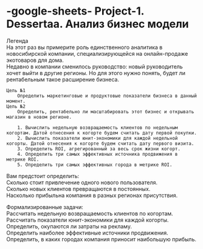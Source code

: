 # -google-sheets- Project-1. Dessertaa. Анализ бизнес модели

Легенда						
	На этот раз вы примерите роль единственного аналитика в новосибирской компании, специализирующейся на онлайн-продаже экотоваров для дома.					
	Недавно в компании сменилось руководство: новый руководитель хочет выйти в другие регионы. Но для этого нужно понять, будет ли рентабельным такое расширение бизнеса.	
		
	Цель №1						
		Определить маркетинговые и продуктовые показатели бизнеса в данный момент.					
	Цель №2						
		Определить, рентабельно ли масштабировать этот бизнес и открывать магазин в новом регионе.					
							
		1. Вычислить недельную возвращаемость клиентов по недельным когортам. Датой отнесения к когорте будем считать дату первой покупки.					
		2. Вычислить показатели юнит-экономики для каждой недельной когорты. Датой отнесения к когорте будем считать дату первого визита.					
		3. Определить ROI, агрегированный за весь срок жизни когорт.					
		4. Определить три самых эффективных источника продвижения в метрике ROI.					
		5. Определить три самых эффективных города в метрике ROI.					
							
							
Вам предстоит определить:							
		Сколько стоит привлечение одного нового пользователя.					
		Сколько новых клиентов превращаются в постоянных.					
		Насколько прибыльна компания в разных регионах присутствия.					
							
Формализированные задачи:							
		Рассчитать недельную возвращаемость клиентов по когортам.					
		Рассчитать показатели юнит-экономики для каждой когорты.					
		Определить, окупаются ли затраты на рекламу.					
		Определить наиболее эффективные источники продвижения.					
		Определить, в каких городах компания приносит наибольшую прибыль.					
